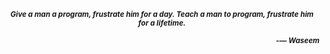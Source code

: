 <p align="center">
  <sub><i><b>Give a man a program, frustrate him for a day. Teach a man to program, frustrate him for a lifetime.</b></i></sub>
</p>
<p align="right">
  <sub><i><b>-― Waseem</b></i></sub>
</p>
